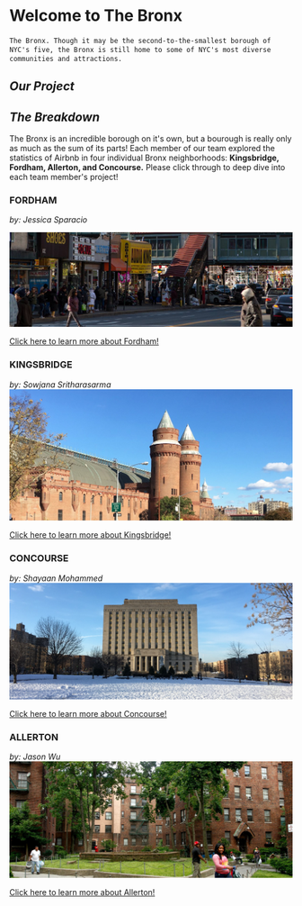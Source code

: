 # Welcome to The Bronx

```
The Bronx. Though it may be the second-to-the-smallest borough of NYC's five, the Bronx is still home to some of NYC's most diverse communities and attractions. 
```

## **_Our Project_**



## **_The Breakdown_**

The Bronx is an incredible borough on it's own, but a bourough is really only as much as the sum of its parts! Each member of our team explored the statistics of Airbnb in four individual Bronx neighborhoods: **Kingsbridge, Fordham, Allerton, and Concourse.** Please click through to deep dive into each team member's project!

### FORDHAM
_by: Jessica Sparacio_

![A bustling intersection with views of storefronts, the elevated subway, and crowds. ](fordham-bronx-nyc-molly-flores_x9a0041__large.jpg)

[Click here to learn more about Fordham!](https://www.jessicalrsparacio.github.io/fordhamproj)

### KINGSBRIDGE
_by: Sowjana Sritharasarma_
![A giant, castle-like building which takes up the entire block, next to a nearly-empty street, with parked cars.](KingsbridgeArmoryBetter.jpg)

[Click here to learn more about Kingsbridge!]()

### CONCOURSE
_by: Shayaan Mohammed_
![A giant, Pantheon-like court bulding standing alone on a grassy lawn.](concourse.jpg)

[Click here to learn more about Concourse!]()

### ALLERTON
_by: Jason Wu_
![A housing development with views of residents, a group of apartment buildings, grassy lawns, and trees.](allertonforreal.jpg)

[Click here to learn more about Allerton!]()




